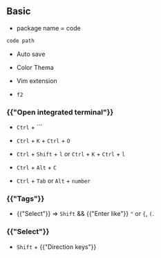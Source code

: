 ## Basic

* package name = code

```bash
code path
```


* Auto save
* Color Thema
* Vim extension

* `f2`

### {{"Open integrated terminal"}}

* `Ctrl` + `\``

* `Ctrl` + `K` + `Ctrl` + `O` 

* `Ctrl` + `Shift` + `l` or  `Ctrl` + `K` + `Ctrl` + `l` 

* `Ctrl` + `Alt` + `C` 

* `Ctrl` + `Tab` or `Alt` + `number`

### {{"Tags"}}
* {{"Select"}} &rArr; `Shift` && {{"Enter like"}} `"` or `{`, `(`.

### {{"Select"}}

* `Shift` + {{"Direction keys"}}
